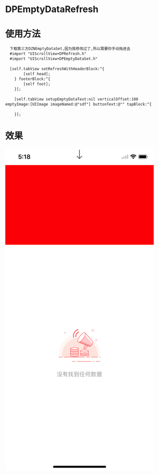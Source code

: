 # DPEmptyDataRefresh
# 使用方法

```
  下载第三方DZNEmptyDataSet,因为我修改过了,所以需要你手动拖进去
  #import "UIScrollView+DPRefresh.h"
  #import "UIScrollView+DPEmptyDataSet.h"

  [self.tabView setRefreshWithHeaderBlock:^{
        [self head];
    } footerBlock:^{
        [self foot];
    }];
    
    [self.tabView setupEmptyDataText:nil verticalOffset:100 emptyImage:[UIImage imageNamed:@"sdf"] buttonText:@"" tapBlock:^{
        
    }];
```

# 效果

![DPEmptyDataRefresh](https://github.com/dongpeng66/DPEmptyDataRefresh/blob/master/data.png)
